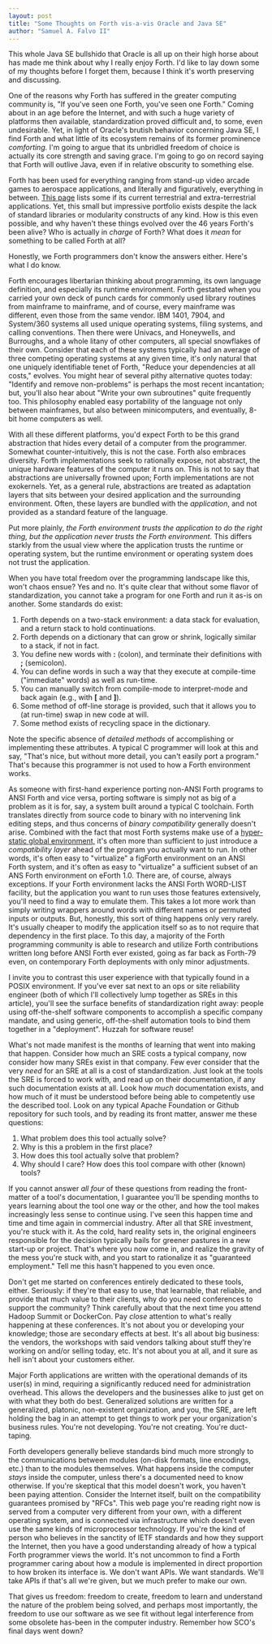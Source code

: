 ```yaml
---
layout: post
title: "Some Thoughts on Forth vis-a-vis Oracle and Java SE"
author: "Samuel A. Falvo II"
---
```


This whole Java SE bullshido that Oracle is all up on their high horse about
has made me think about why I really enjoy Forth.
I'd like to lay down some of my thoughts before I forget them,
because I think it's worth preserving and discussing.

One of the reasons why Forth has suffered in the greater computing community is,
"If you've seen one Forth, you've seen one Forth."
Coming about in an age before the Internet, and with such a huge variety of platforms then available,
standardization proved difficult and, to some, even undesirable.
Yet, in light of Oracle's brutish behavior concerning Java SE,
I find Forth and what little of its ecosystem remains of its former prominence *comforting.*
I'm going to argue that its unbridled freedom of choice is actually its core strength and saving grace.
I'm going to go on record saying that
Forth will outlive Java, even if in relative obscurity to something else.

Forth has been used for everything ranging from stand-up video arcade games to aerospace applications, and
literally and figuratively, everything in between.
[This page](https://www.forth.com/resources/forth-apps/)
lists some if its current terrestrial and extra-terrestrial applications.
Yet, this small but impressive portfolio exists despite the lack of standard libraries or modularity constructs of any kind.
How is this even possible, and why haven't these things evolved over the 46 years Forth's been alive?
Who is actually in *charge* of Forth?  What does it *mean* for something to be called Forth at all?

Honestly, we Forth programmers don't know the answers either.  Here's what I do know.

Forth encourages libertarian thinking about programming,
its own language definition,
and especially its runtime environment.
Forth gestated when you carried your own deck of punch cards for commonly used library routines from mainframe to mainframe,
and of course, every mainframe was different, even those from the same vendor.
IBM 1401, 7904, and System/360 systems all used unique operating systems, filing systems, and calling conventions.
Then there were Univacs, and Honeywells, and Burroughs, and a whole litany of other computers, all special snowflakes of their own.
Consider that each of these systems typically had an average of three competing operating systems at any given time,
it's only natural that one uniquely identifiable tenet of Forth,
"Reduce your dependencies at all costs," evolves.
You might hear of several pithy alternative quotes today:
"Identify and remove non-problems" is perhaps the most recent incantation;
but, you'll also hear about "Write your own subroutines" quite frequently too.
This philosophy enabled easy portability of the language not only between mainframes,
but also between minicomputers, and eventually, 8-bit home computers as well.

With all these different platforms,
you'd expect Forth to be this grand abstraction that hides every detail of a computer from the programmer.
Somewhat counter-intuitively, this is not the case.
Forth also embraces diversity.
Forth implementations seek to rationally expose, not abstract, the unique hardware features of the computer it runs on.
This is not to say that abstractions are universally frowned upon;
Forth implementations are not exokernels.
Yet, as a general rule,
abstractions are treated as adaptation layers that sits between your desired application and the surrounding environment.
Often, these layers are bundled with the *application*, and not provided as a standard feature of the language.

Put more plainly,
*the Forth environment trusts the application to do the right thing, but the application never trusts the Forth environment.*
This differs starkly from the usual view where
the application trusts the runtime or operating system,
but the runtime environment or operating system does not trust the application.

When you have total freedom over the programming landscape like this, won't chaos ensue?
Yes and no.
It's quite clear that without some flavor of standardization,
you cannot take a program for one Forth and run it as-is on another.
Some standards do exist:

1. Forth depends on a two-stack environment: a data stack for evaluation, and a return stack to hold continuations.
2. Forth depends on a dictionary that can grow or shrink, logically similar to a stack, if not in fact.
3. You define new words with **:** (colon), and terminate their definitions with **;** (semicolon).
4. You can define words in such a way that they execute at compile-time ("immediate" words) as well as run-time.
5. You can manually switch from compile-mode to interpret-mode and back again (e.g., with **[** and **]**).
6. Some method of off-line storage is provided, such that it allows you to (at run-time) swap in new code at will.
7. Some method exists of recycling space in the dictionary.

Note the specific absence of *detailed methods* of accomplishing or implementing these attributes.
A typical C programmer will look at this and say, "That's nice, but without more detail, you can't easily port a program."
That's because this programmer is not used to how a Forth environment works.

As someone with first-hand experience porting non-ANSI Forth programs to ANSI Forth and vice versa,
porting software is simply not as big of a problem as it is for, say, a system built around a typical C toolchain.
Forth translates directly from source code to binary with no intervening link editing steps,
and thus concerns of *binary compatibility* generally doesn't arise.
Combined with the fact that most Forth systems make use of a
[hyper-static global environment,](http://wiki.c2.com/?HyperStaticGlobalEnvironment)
it's often more than sufficient to just introduce a *compatibility layer* ahead of the program you actually want to run.
In other words, it's often easy to "virtualize" a figForth environment on an ANSI Forth system,
and it's often as easy to "virtualize" a sufficient subset of an ANS Forth environment on eForth 1.0.
There are, of course, always exceptions.
If your Forth environment lacks the ANSI Forth WORD-LIST facility,
but the application you want to run uses those features extensively,
you'll need to find a way to emulate them.
This takes a lot more work than simply writing wrappers around words with different names or permuted inputs or outputs.
But, honestly, this sort of thing happens only very rarely.
It's usually cheaper to modify the application itself so as to not require that dependency in the first place.
To this day,
a majority of the Forth programming community is able to research and utilize Forth contributions
written long before ANSI Forth ever existed,
going as far back as Forth-79 even,
on contemporary Forth deployments with only minor adjustments.

I invite you to contrast this user experience with that typically found in a POSIX environment.
If you've ever sat next to an ops or site reliability engineer
(both of which I'll collectively lump together as SREs in this article),
you'll see the surface benefits of standardization right away:
people using off-the-shelf software components to accomplish a specific company mandate, and
using generic, off-the-shelf automation tools to bind them together in a "deployment".
Huzzah for software reuse!

What's not made manifest is the months of learning that went into making that happen.
Consider how much an SRE costs a typical company, now consider how many SREs exist in that company.
Few ever consider that the very *need* for an SRE at all is a cost of standardization.
Just look at the tools the SRE is forced to work with,
and read up on their documentation, if any such documentation exists at all.
Look how *much* documentation exists,
and how much of it must be understood before being able to competently use the described tool.
Look on any typical Apache Foundation or Github repository for such tools,
and by reading its front matter, answer me these questions:

1.  What problem does this tool actually solve?
2.  Why is this a problem in the first place?
3.  How does this tool actually solve that problem?
4.  Why should I care?  How does this tool compare with other (known) tools?

If you cannot answer *all four* of these questions from reading the front-matter of a tool's documentation,
I guarantee you'll be spending months to years learning about the tool one way or the other,
and how the tool makes increasingly less sense to continue using.
I've seen this happen time and time and time again in commercial industry.
After all that SRE investment, you're stuck with it.
As the cold, hard reality sets in,
the original engineers responsible for the decision typically bails for greener pastures in a new start-up or project.
That's where you now come in, and realize the gravity of the mess you're stuck with,
and you start to rationalize it as "guaranteed employment."
Tell me this hasn't happened to you even once.

Don't get me started on conferences entirely dedicated to these tools, either.
Seriously: if they're that easy to use,
that learnable,
that reliable,
and provide that much value to their clients,
why do you need conferences to support the community?
Think carefully about that the next time you attend Hadoop Summit or DockerCon.
Pay *close* attention to what's really happening at these conferences.
It's not about you or developing your knowledge; those are secondary effects at best.
It's all about big business:
the vendors, the workshops with said vendors talking about stuff they're working on and/or selling today, etc.
It's not about you at all, and it sure as hell isn't about your customers either.

Major Forth applications are written with the operational demands of its user(s) in mind,
requiring a significantly reduced need for administration overhead.
This allows the developers and the businesses alike to just get on with what they both do best.
Generalized solutions are written for a generalized, platonic, non-existent organization,
and you, the SRE, are left holding the bag in an attempt to get things to work per your organization's business rules.
You're not developing.  You're not creating.  You're duct-taping.

Forth developers generally believe standards bind much more strongly to the communications between modules
(on-disk formats, line encodings, etc.)
than to the modules themselves.
What happens inside the computer *stays* inside the computer, unless there's a documented need to know otherwise.
If you're skeptical that this model doesn't work, you haven't been paying attention.
Consider the Internet itself, built on the compatibility guarantees promised by "RFCs".
This web page you're reading right now
is served from a computer very different from your own,
with a different operating system,
and is connected via infrastructure which doesn't even use the same kinds of microprocessor technology.
If you're the kind of person who believes in the sanctity of IETF standards and how they support the Internet,
then you have a good understanding already of how a typical Forth programmer views the world.
It's not uncommon to find a Forth programmer caring about how a module is implemented
in direct proportion to how broken its interface is.
We don't want APIs.  We want standards.  We'll take APIs if that's all we're given, but we much prefer to make our own.

That gives us freedom:
freedom to create,
freedom to learn and understand the nature of the problem being solved,
and perhaps most importantly,
the freedom to use our software as we see fit without legal interference from some obsolete has-been in the computer industry.
Remember how SCO's final days went down?

